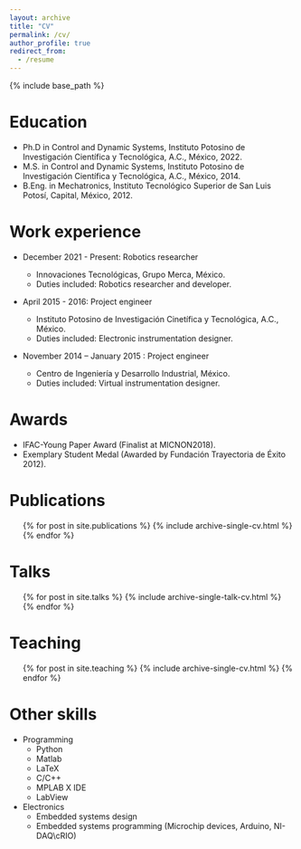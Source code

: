 ```yaml
---
layout: archive
title: "CV"
permalink: /cv/
author_profile: true
redirect_from:
  - /resume
---
```


{% include base_path %}

Education
======
* Ph.D in Control and Dynamic Systems, Instituto Potosino de Investigación Científica y Tecnológica, A.C., México, 2022.
* M.S. in Control and Dynamic Systems, Instituto Potosino de Investigación Científica y Tecnológica, A.C., México, 2014.
* B.Eng. in Mechatronics, Instituto Tecnológico Superior de San Luis Potosí, Capital, México, 2012.

Work experience
======
* December 2021 - Present: Robotics researcher
  * Innovaciones Tecnológicas, Grupo Merca, México.
  * Duties included: Robotics researcher and developer.

* April 2015 - 2016: Project engineer
  * Instituto Potosino de Investigación Cinetífica y Tecnológica, A.C., México.
  * Duties included: Electronic instrumentation designer.

* November 2014 – January 2015 : Project engineer
  * Centro de Ingeniería y Desarrollo Industrial, México.
  * Duties included: Virtual instrumentation designer.

Awards
======
* IFAC-Young Paper Award (Finalist at MICNON2018).
* Exemplary Student Medal (Awarded by Fundación Trayectoria de Éxito 2012).

Publications
======
  <ul>{% for post in site.publications %}
    {% include archive-single-cv.html %}
  {% endfor %}</ul>
  
Talks
======
  <ul>{% for post in site.talks %}
    {% include archive-single-talk-cv.html %}
  {% endfor %}</ul>
  
Teaching
======
  <ul>{% for post in site.teaching %}
    {% include archive-single-cv.html %}
  {% endfor %}</ul>
  
Other skills
======
* Programming
  * Python
  * Matlab
  * LaTeX
  * C/C++
  * MPLAB X IDE
  * LabView
* Electronics
  * Embedded systems design
  * Embedded systems programming (Microchip devices, Arduino, NI-DAQ\cRIO)

